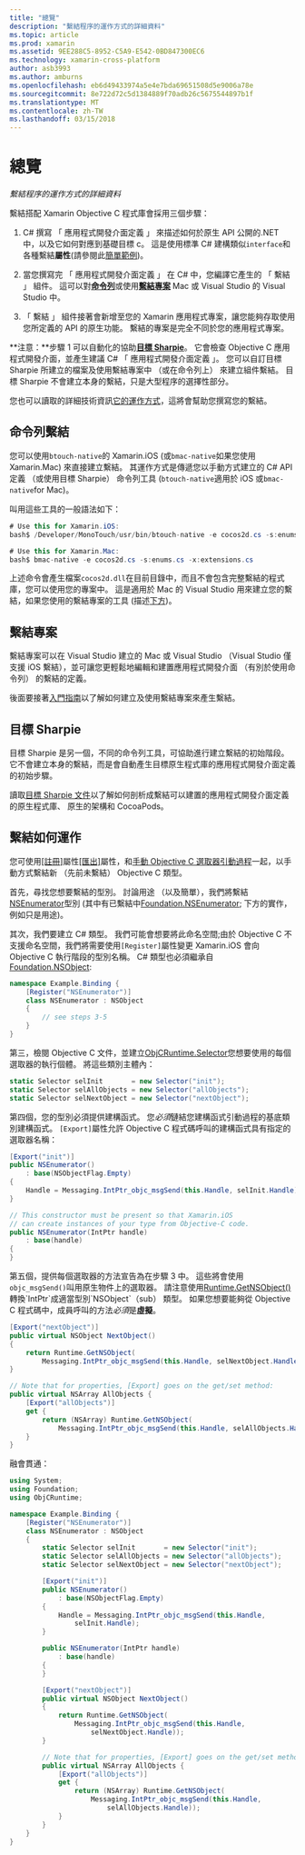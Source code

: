 ```yaml
---
title: "總覽"
description: "繫結程序的運作方式的詳細資料"
ms.topic: article
ms.prod: xamarin
ms.assetid: 9EE288C5-8952-C5A9-E542-0BD847300EC6
ms.technology: xamarin-cross-platform
author: asb3993
ms.author: amburns
ms.openlocfilehash: eb6d49433974a5e4e7bda69651508d5e9006a78e
ms.sourcegitcommit: 8e722d72c5d1384889f70adb26c5675544897b1f
ms.translationtype: MT
ms.contentlocale: zh-TW
ms.lasthandoff: 03/15/2018
---
```

# <a name="overview"></a>總覽

_繫結程序的運作方式的詳細資料_

繫結搭配 Xamarin Objective C 程式庫會採用三個步驟：

1. C# 撰寫 「 應用程式開發介面定義 」 來描述如何於原生 API 公開的.NET 中，以及它如何對應到基礎目標 c。 這是使用標準 C# 建構類似`interface`和各種繫結**屬性**(請參閱此[簡單範例](~/cross-platform/macios/binding/objective-c-libraries.md#Binding_an_API))。

2. 當您撰寫完 「 應用程式開發介面定義 」 在 C# 中，您編譯它產生的 「 繫結 」 組件。 這可以對[**命令列**](#commandline)或使用[**繫結專案**](#bindingproject) Mac 或 Visual Studio 的 Visual Studio 中。

3. 「 繫結 」 組件接著會新增至您的 Xamarin 應用程式專案，讓您能夠存取使用您所定義的 API 的原生功能。
  繫結的專案是完全不同於您的應用程式專案。

**注意：**步驟 1 可以自動化的協助[**目標 Sharpie**](#objectivesharpie)。 它會檢查 Objective C 應用程式開發介面，並產生建議 C# 「 應用程式開發介面定義 」。 您可以自訂目標 Sharpie 所建立的檔案及使用繫結專案中 （或在命令列上） 來建立組件繫結。 目標 Sharpie 不會建立本身的繫結，只是大型程序的選擇性部分。

您也可以讀取的詳細技術資訊[它的運作方式](#howitworks)，這將會幫助您撰寫您的繫結。

<a name="Command_Line_Bindings" /><a name="commandline" />

## <a name="command-line-bindings"></a>命令列繫結

您可以使用`btouch-native`的 Xamarin.iOS (或`bmac-native`如果您使用 Xamarin.Mac) 來直接建立繫結。 其運作方式是傳遞您以手動方式建立的 C# API 定義 （或使用目標 Sharpie） 命令列工具 (`btouch-native`適用於 iOS 或`bmac-native`for Mac)。


叫用這些工具的一般語法如下：

```csharp
# Use this for Xamarin.iOS:
bash$ /Developer/MonoTouch/usr/bin/btouch-native -e cocos2d.cs -s:enums.cs -x:extensions.cs
```

```csharp
# Use this for Xamarin.Mac:
bash$ bmac-native -e cocos2d.cs -s:enums.cs -x:extensions.cs
```

上述命令會產生檔案`cocos2d.dll`在目前目錄中，而且不會包含完整繫結的程式庫，您可以使用您的專案中。 這是適用於 Mac 的 Visual Studio 用來建立您的繫結，如果您使用的繫結專案的工具 (描述[下方](#bindingproject))。


<a name="bindingproject" />

## <a name="binding-project"></a>繫結專案

繫結專案可以在 Visual Studio 建立的 Mac 或 Visual Studio （Visual Studio 僅支援 iOS 繫結），並可讓您更輕鬆地編輯和建置應用程式開發介面 （有別於使用命令列） 的繫結的定義。

後面要接著[入門指南](~/cross-platform/macios/binding/objective-c-libraries.md#Getting_Started)以了解如何建立及使用繫結專案來產生繫結。

<a name="objectivesharpie" />

## <a name="objective-sharpie"></a>目標 Sharpie

目標 Sharpie 是另一個，不同的命令列工具，可協助進行建立繫結的初始階段。 它不會建立本身的繫結，而是會自動產生目標原生程式庫的應用程式開發介面定義的初始步驟。

讀取[目標 Sharpie 文件](~/cross-platform/macios/binding/objective-sharpie/index.md)以了解如何剖析成繫結可以建置的應用程式開發介面定義的原生程式庫、 原生的架構和 CocoaPods。

<a name="howitworks" />

## <a name="how-binding-works"></a>繫結如何運作

您可使用[[註冊]](https://developer.xamarin.com/api/type/Foundation.RegisterAttribute/)屬性[[匯出]](https://developer.xamarin.com/api/type/Foundation.ExportAttribute/)屬性，和[手動 Objective C 選取器引動過程](~/ios/internals/objective-c-selectors.md)一起，以手動方式繫結新 （先前未繫結） Objective C 類型。

首先，尋找您想要繫結的型別。 討論用途 （以及簡單），我們將繫結[NSEnumerator](http://developer.apple.com/iphone/library/documentation/Cocoa/Reference/Foundation/Classes/NSEnumerator_Class/Reference/Reference.html)型別 (其中有已繫結中[Foundation.NSEnumerator](https://developer.xamarin.com/api/type/Foundation.NSEnumerator/); 下方的實作，例如只是用途)。

其次，我們要建立 C# 類型。 我們可能會想要將此命名空間;由於 Objective C 不支援命名空間，我們將需要使用`[Register]`屬性變更 Xamarin.iOS 會向 Objective C 執行階段的型別名稱。 C# 類型也必須繼承自[Foundation.NSObject](https://developer.xamarin.com/api/type/Foundation.NSObject/):

```csharp
namespace Example.Binding {
    [Register("NSEnumerator")]
    class NSEnumerator : NSObject
    {
        // see steps 3-5
    }
}
```

第三，檢閱 Objective C 文件，並建立[ObjCRuntime.Selector](https://developer.xamarin.com/api/type/ObjCRuntime.Selector/)您想要使用的每個選取器的執行個體。 將這些類別主體內：

```csharp
static Selector selInit       = new Selector("init");
static Selector selAllObjects = new Selector("allObjects");
static Selector selNextObject = new Selector("nextObject");
```

第四個，您的型別必須提供建構函式。 您*必須*鏈結您建構函式引動過程的基底類別建構函式。 `[Export]`屬性允許 Objective C 程式碼呼叫的建構函式具有指定的選取器名稱：

```csharp
[Export("init")]
public NSEnumerator()
    : base(NSObjectFlag.Empty)
{
    Handle = Messaging.IntPtr_objc_msgSend(this.Handle, selInit.Handle);
}
```

```csharp
// This constructor must be present so that Xamarin.iOS
// can create instances of your type from Objective-C code.
public NSEnumerator(IntPtr handle)
    : base(handle)
{
}
```

第五個，提供每個選取器的方法宣告為在步驟 3 中。 這些將會使用`objc_msgSend()`叫用原生物件上的選取器。 請注意使用[Runtime.GetNSObject()](https://developer.xamarin.com/api/member/ObjCRuntime.Runtime.GetNSObject/(System.IntPtr))轉換`IntPtr`成適當型別`NSObject`（sub） 類型。 如果您想要能夠從 Objective C 程式碼中，成員呼叫的方法*必須*是**虛擬**。

```csharp
[Export("nextObject")]
public virtual NSObject NextObject()
{
    return Runtime.GetNSObject(
        Messaging.IntPtr_objc_msgSend(this.Handle, selNextObject.Handle));
}
```

```csharp
// Note that for properties, [Export] goes on the get/set method:
public virtual NSArray AllObjects {
    [Export("allObjects")]
    get {
        return (NSArray) Runtime.GetNSObject(
            Messaging.IntPtr_objc_msgSend(this.Handle, selAllObjects.Handle));
    }
}
```

融會貫通：

```csharp
using System;
using Foundation;
using ObjCRuntime;

namespace Example.Binding {
    [Register("NSEnumerator")]
    class NSEnumerator : NSObject
    {
        static Selector selInit       = new Selector("init");
        static Selector selAllObjects = new Selector("allObjects");
        static Selector selNextObject = new Selector("nextObject");

        [Export("init")]
        public NSEnumerator()
            : base(NSObjectFlag.Empty)
        {
            Handle = Messaging.IntPtr_objc_msgSend(this.Handle,
                selInit.Handle);
        }

        public NSEnumerator(IntPtr handle)
            : base(handle)
        {
        }

        [Export("nextObject")]
        public virtual NSObject NextObject()
        {
            return Runtime.GetNSObject(
                Messaging.IntPtr_objc_msgSend(this.Handle,
                    selNextObject.Handle));
        }

        // Note that for properties, [Export] goes on the get/set method:
        public virtual NSArray AllObjects {
            [Export("allObjects")]
            get {
                return (NSArray) Runtime.GetNSObject(
                    Messaging.IntPtr_objc_msgSend(this.Handle,
                        selAllObjects.Handle));
            }
        }
    }
}
```

